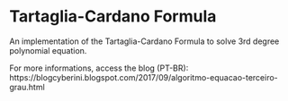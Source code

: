 <h1>Tartaglia-Cardano Formula</h1>
<p>An implementation of the Tartaglia-Cardano Formula to solve 3rd degree polynomial equation.</p>
<p>For more informations, access the blog (PT-BR): https://blogcyberini.blogspot.com/2017/09/algoritmo-equacao-terceiro-grau.html</p>
